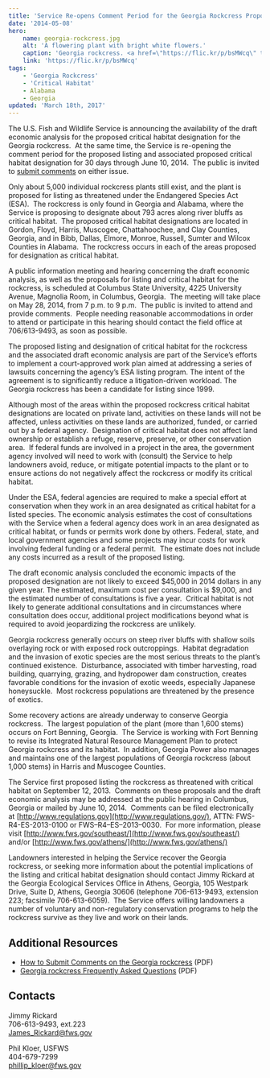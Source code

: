 ```yaml
---
title: 'Service Re-opens Comment Period for the Georgia Rockcress Proposed Listing and Critical Habitat and Announces Economic Analysis'
date: '2014-05-08'
hero:
    name: georgia-rockcress.jpg
    alt: 'A flowering plant with bright white flowers.'
    caption: 'Georgia rockcress. <a href=\"https://flic.kr/p/bsMWcq\" target=\"_blank\">Photo</a> &copy; <a href=\"https://www.flickr.com/photos/alan_cressler/\" target=\"_blank\">Alan Cressler</a>; used with permission.'
    link: 'https://flic.kr/p/bsMWcq'
tags:
    - 'Georgia Rockcress'
    - 'Critical Habitat'
    - Alabama
    - Georgia
updated: 'March 18th, 2017'
---
```


The U.S. Fish and Wildlife Service is announcing the availability of the draft economic analysis for the proposed critical habitat designation for the Georgia rockcress.  At the same time, the Service is re-opening the comment period for the proposed listing and associated proposed critical habitat designation for 30 days through June 10, 2014.  The public is invited to [submit comments](http://www.fws.gov/southeast/news/2014/Comment_Instructions_GA_Rockcress.pdf) on either issue.

Only about 5,000 individual rockcress plants still exist, and the plant is proposed for listing as threatened under the Endangered Species Act (ESA).  The rockcress is only found in Georgia and Alabama, where the Service is proposing to designate about 793 acres along river bluffs as critical habitat.  The proposed critical habitat designations are located in Gordon, Floyd, Harris, Muscogee, Chattahoochee, and Clay Counties, Georgia, and in Bibb, Dallas, Elmore, Monroe, Russell, Sumter and Wilcox Counties in Alabama.  The rockcress occurs in each of the areas proposed for designation as critical habitat.

A public information meeting and hearing concerning the draft economic analysis, as well as the proposals for listing and critical habitat for the rockcress, is scheduled at Columbus State University, 4225 University Avenue, Magnolia Room, in Columbus, Georgia.  The meeting will take place on May 28, 2014, from 7 p.m. to 9 p.m.  The public is invited to attend and provide comments.  People needing reasonable accommodations in order to attend or participate in this hearing should contact the field office at 706/613-9493, as soon as possible.

The proposed listing and designation of critical habitat for the rockcress and the associated draft economic analysis are part of the Service’s efforts to implement a court-approved work plan aimed at addressing a series of lawsuits concerning the agency’s ESA listing program. The intent of the agreement is to significantly reduce a litigation-driven workload. The Georgia rockcress has been a candidate for listing since 1999.

Although most of the areas within the proposed rockcress critical habitat designations are located on private land, activities on these lands will not be affected, unless activities on these lands are authorized, funded, or carried out by a federal agency.  Designation of critical habitat does not affect land ownership or establish a refuge, reserve, preserve, or other conservation area.  If federal funds are involved in a project in the area, the government agency involved will need to work with (consult) the Service to help landowners avoid, reduce, or mitigate potential impacts to the plant or to ensure actions do not negatively affect the rockcress or modify its critical habitat.

Under the ESA, federal agencies are required to make a special effort at conservation when they work in an area designated as critical habitat for a listed species. The economic analysis estimates the cost of consultations with the Service when a federal agency does work in an area designated as critical habitat, or funds or permits work done by others. Federal, state, and local government agencies and some projects may incur costs for work involving federal funding or a federal permit.  The estimate does not include any costs incurred as a result of the proposed listing.

The draft economic analysis concluded the economic impacts of the proposed designation are not likely to exceed $45,000 in 2014 dollars in any given year. The estimated, maximum cost per consultation is $9,000, and the estimated number of consultations is five a year.  Critical habitat is not likely to generate additional consultations and in circumstances where consultation does occur, additional project modifications beyond what is required to avoid jeopardizing the rockcress are unlikely.

Georgia rockcress generally occurs on steep river bluffs with shallow soils overlaying rock or with exposed rock outcroppings.  Habitat degradation and the invasion of exotic species are the most serious threats to the plant’s continued existence.  Disturbance, associated with timber harvesting, road building, quarrying, grazing, and hydropower dam construction, creates favorable conditions for the invasion of exotic weeds, especially Japanese honeysuckle.  Most rockcress populations are threatened by the presence of exotics.

Some recovery actions are already underway to conserve Georgia rockcress.  The largest population of the plant (more than 1,600 stems) occurs on Fort Benning, Georgia.  The Service is working with Fort Benning to revise its Integrated Natural Resource Management Plan to protect Georgia rockcress and its habitat.  In addition, Georgia Power also manages and maintains one of the largest populations of Georgia rockcress (about 1,000 stems) in Harris and Muscogee Counties.

The Service first proposed listing the rockcress as threatened with critical habitat on September 12, 2013.  Comments on these proposals and the draft economic analysis may be addressed at the public hearing in Columbus, Georgia or mailed by June 10, 2014\.  Comments can be filed electronically at [http://www.regulations.gov](http://www.regulations.gov/), ATTN: FWS-R4-ES-2013-0100 or FWS–R4–ES–2013–0030.  For more information, please visit [http://www.fws.gov/southeast/](http://www.fws.gov/southeast/) and/or [http://www.fws.gov/athens/](http://www.fws.gov/athens/)

Landowners interested in helping the Service recover the Georgia rockcress, or seeking more information about the potential implications of the listing and critical habitat designation should contact Jimmy Rickard at the Georgia Ecological Services Office in Athens, Georgia, 105 Westpark Drive, Suite D, Athens, Georgia 30606 (telephone 706-613-9493, extension 223; facsimile 706-613-6059).  The Service offers willing landowners a number of voluntary and non-regulatory conservation programs to help the rockcress survive as they live and work on their lands.

## Additional Resources

- [How to Submit Comments on the Georgia rockcress](http://www.fws.gov/southeast/news/2014/Comment_Instructions_GA_Rockcress.pdf) (PDF)
- [Georgia rockcress Frequently Asked Questions](http://www.fws.gov/southeast/news/2014/GA_Rockcress_FAQ.pdf) (PDF)

## Contacts

Jimmy Rickard  
706-613-9493, ext.223  
[James_Rickard@fws.gov](mailto:James_Rickard@fws.gov)

Phil Kloer, USFWS  
404-679-7299  
[phillip_kloer@fws.gov](mailto:phillip_kloer@fws.gov)
